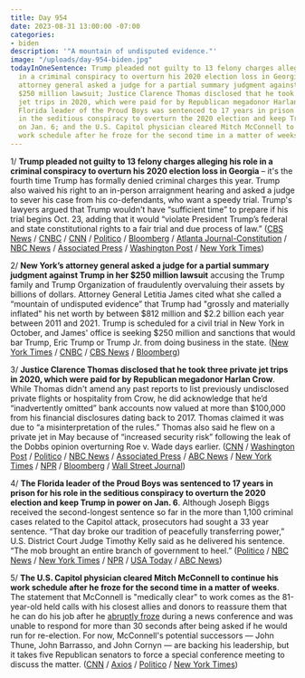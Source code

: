 ```yaml
---
title: Day 954
date: 2023-08-31 13:00:00 -07:00
categories:
- biden
description: '"A mountain of undisputed evidence."'
image: "/uploads/day-954-biden.jpg"
todayInOneSentence: Trump pleaded not guilty to 13 felony charges alleging his role
  in a criminal conspiracy to overturn his 2020 election loss in Georgia; New York’s
  attorney general asked a judge for a partial summary judgment against Trump in her
  $250 million lawsuit; Justice Clarence Thomas disclosed that he took three private
  jet trips in 2020, which were paid for by Republican megadonor Harlan Crow; the
  Florida leader of the Proud Boys was sentenced to 17 years in prison for his role
  in the seditious conspiracy to overturn the 2020 election and keep Trump in power
  on Jan. 6; and the U.S. Capitol physician cleared Mitch McConnell to continue his
  work schedule after he froze for the second time in a matter of weeks.
---
```


1/ **Trump pleaded not guilty to 13 felony charges alleging his role in a criminal conspiracy to overturn his 2020 election loss in Georgia** – it's the fourth time Trump has formally denied criminal charges this year. Trump also waived his right to an in-person arraignment hearing and asked a judge to sever his case from his co-defendants, who want a speedy trial. Trump's lawyers argued that Trump wouldn't have “sufficient time” to prepare if his trial begins Oct. 23, adding that it would “violate President Trump’s federal and state constitutional rights to a fair trial and due process of law.” ([CBS News](https://www.cbsnews.com/news/trump-not-guilty-plea-fulton-county-wont-appear-for-arraignment/) / [CNBC](https://www.cnbc.com/2023/08/31/trump-asks-to-sever-georgia-election-case-from-co-defendants-seeking-speedy-trial.html) / [CNN](https://www.cnn.com/2023/08/31/politics/trump-not-guilty-plea-fulton-county/) / [Politico](https://www.politico.com/news/2023/08/31/trump-georgia-not-guilty-plea-00113612) / [Bloomberg](https://www.bloomberg.com/news/articles/2023-08-31/trump-pleads-not-guilty-in-georgia-election-conspiracy-case?sref=MIBMEEoj) / [Atlanta Journal-Constitution](https://www.ajc.com/politics/breaking-trump-pleads-not-guilty-waives-arraignment-in-fulton/CNYTZOJE6RGL7BTEOS2X2PNN2Y/) / [NBC News](https://www.nbcnews.com/politics/donald-trump/trump-not-guilty-plea-georgia-election-2020-rcna102762) / [Associated Press](https://apnews.com/article/trump-waives-arraignment-georgia-election-investigation-25a0d9cffd038eb88b805525c85ed0c5) / [Washington Post](https://www.washingtonpost.com/national-security/2023/08/31/trump-enters-plea-not-guilty-georgia-election-case/) / [New York Times](https://www.nytimes.com/2023/08/31/us/trump-not-guilty-plea-georgia.html))

2/ **New York’s attorney general asked a judge for a partial summary judgment against Trump in her $250 million lawsuit** accusing the Trump family and Trump Organization of fraudulently overvaluing their assets by billions of dollars. Attorney General Letitia James cited what she called a “mountain of undisputed evidence” that Trump had "grossly and materially inflated" his net worth by between $812 million and $2.2 billion each year between 2011 and 2021. Trump is scheduled for a civil trial in New York in October, and James' office is seeking $250 million and sanctions that would bar Trump, Eric Trump or Trump Jr. from doing business in the state. ([New York Times](https://www.nytimes.com/2023/08/30/nyregion/trump-james-civil-lawsuit-trial.html) / [CNBC](https://www.cnbc.com/2023/08/30/trump-fraud-case-new-york-attorney-general-seeks-summary-judgment.html) / [CBS News](https://www.cbsnews.com/news/trump-overstated-net-worth-2-2-billion-new-york-attorney-general/) / [Bloomberg](https://www.bloomberg.com/news/articles/2023-08-30/trump-inflated-assets-by-2-2-billion-ny-ag-says-in-fraud-case?sref=MIBMEEoj))

3/ **Justice Clarence Thomas disclosed that he took three private jet trips in 2020, which were paid for by Republican megadonor Harlan Crow**. While Thomas didn't amend any past reports to list previously undisclosed private flights or hospitality from Crow, he did  acknowledge that he’d “inadvertently omitted” bank accounts now valued at more than $100,000 from his financial disclosures dating back to 2017. Thomas claimed it was due to “a misinterpretation of the rules.” Thomas also said he flew on a private jet in May because of “increased security risk” following the leak of the Dobbs opinion overturning Roe v. Wade days earlier. ([CNN](https://www.cnn.com/2023/08/31/politics/thomas-alito-supreme-court-disclosures/) / [Washington Post](https://www.washingtonpost.com/politics/2023/08/31/clarence-thomas-alito-financial-disclosures/) / [Politico](https://www.politico.com/news/2023/08/31/clarence-thomas-disclosure-harlan-crow-00113609) / [NBC News](https://www.nbcnews.com/politics/supreme-court/justice-clarence-thomas-discloses-trips-paid-billionaire-harlan-crow-rcna102539) / [Associated Press](https://apnews.com/article/supreme-court-ethics-finances-justices-thomas-alito-08ec6e88a7c29c55c9d3991903ca0db7) / [ABC News](https://abcnews.go.com/Politics/clarence-thomas-discloses-2022-private-flights-harlan-crow/story?id=102834666) / [New York Times](https://www.nytimes.com/2023/08/31/us/thomas-financial-disclosures-scotus.html) / [NPR](https://www.npr.org/2023/08/31/1196993118/justices-thomas-alito-financial-disclosures) / [Bloomberg](https://www.bloomberg.com/news/articles/2023-08-31/justice-clarence-thomas-discloses-trips-paid-for-by-gop-donor?srnd=premium&sref=MIBMEEoj) / [Wall Street Journal](https://www.wsj.com/us-news/clarence-thomas-fires-back-at-allegations-of-ethical-breaches-4bd41c75?mod=hp_lead_pos2))

4/ **The Florida leader of the Proud Boys was sentenced to 17 years in prison for his role in the seditious conspiracy to overturn the 2020 election and keep Trump in power on Jan. 6**. Although Joseph Biggs received the second-longest sentence so far in the more than 1,100 criminal cases related to the Capitol attack, prosecutors had sought a 33 year sentence. “That day broke our tradition of peacefully transferring power,” U.S. District Court Judge Timothy Kelly said as he delivered his sentence. “The mob brought an entire branch of government to heel.” ([Politico](https://www.politico.com/news/2023/08/31/joe-biggs-proud-boys-leader-gets-17-year-prison-sentence-for-role-in-jan-6-attack-00113641) / [NBC News](https://www.nbcnews.com/politics/justice-department/proud-boy-joe-biggs-faces-decades-prison-jan-6-seditious-conspiracy-ca-rcna102597) / [New York Times](https://www.nytimes.com/2023/08/31/us/politics/proud-boys-joseph-biggs-sentenced-jan-6.html) / [NPR](https://www.npr.org/2023/08/31/1196972258/proud-boys-sentence-jan-6-joseph-biggs) / [USA Today](https://www.usatoday.com/story/news/politics/2023/08/31/proud-boys-joseph-biggs-zachary-rehl-jan-6-sentence/70717296007/) / [ABC News](https://abcnews.go.com/Politics/proud-boy-leaders-joe-biggs-zachary-rehl-sentenced/story?id=102832655))

5/ **The U.S. Capitol physician cleared Mitch McConnell to continue his work schedule after he froze for the second time in a matter of weeks**. The statement that McConnell is "medically clear" to work comes as the 81-year-old held calls with his closest allies and donors to reassure them that he can do his job after he [abruptly froze](https://whatthefuckjusthappenedtoday.com/2023/08/30/day-953/#3-mitch-mcconnell-%E2%80%93-again-%E2%80%93-froze-du) during a news conference and was unable to respond for more than 30 seconds after being asked if he would run for re-election. For now, McConnell's potential successors — John Thune, John Barrasso, and John Cornyn — are backing his leadership, but it takes five Republican senators to force a special conference meeting to discuss the matter. ([CNN](https://www.cnn.com/2023/08/31/politics/mitch-mcconnell-health/index.html) / [Axios](https://www.axios.com/2023/08/31/mcconnell-doctor-medically-clear) / [Politico](https://www.politico.com/news/2023/08/31/gop-senators-mcconnell-freeze-up-00113610) / [New York Times](https://www.nytimes.com/2023/08/31/us/mcconnell-successor-senate-leader.html))